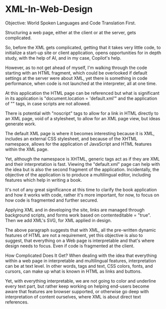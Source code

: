 # XML-In-Web-Design
Objective: World Spoken Languages and Code Translation First.

Structuring a web page, either at the client or at the server, gets complicated.

So, before the XML gets complicated, getting that it takes very little code, to initialize a start-up site or client application, opens opportunities for in depth study, with the help of AI, and in my case, Copilot's help.

However, as to not get ahead of myself, I'm walking through the code starting with an HTML fragment, which could be overlooked if default settings at the server were about XML, yet there is something in code performance, when code is not launched at the interpreter, all at one time.

At this application the HTML page can be referenced but what is significant in its application is "document.location = 'default.xml'" and the application of "<noscript></noscript>" tags, in case scripts are not allowed.

There is potential with "noscript" tags to allow for a link in HTML directly to an XML page, void of a stylesheet, to allow for an XML page view, but ideas generate work.

The default XML page is where it becomes interesting because it is XML, includes an external CSS stylesheet, and because of the XHTML namespace, allows for the application of JavaScript and HTML features within the XML page.

Yet, although the namespace is XHTML, generic tags act as if they are XML and their interpretation is fast. Viewing the "default.xml" page can help with the idea but is also the second fragment of the application. Incidentally, the objective of the application is to produce a multilingual editor, including features which help in writing a book.

It's not of any great significance at this time to clarify the book application and how it works with code, rather it's more important, for now, to focus on how code is fragmented and further secured.

Applying XML and in developing the site, links are managed through background scripts, and forms work based on contenteditable = "true". Then we add XML's SVG, for XML applied in design.

The above paragraph suggests that with XML, all the pre-written dynamic features of HTML are not a requirement, yet this objective is also to suggest, that everything on a Web page is interpretable and that's where design needs to focus. Even if code is fragmented at the client.

How Complicated Does It Get?
When dealing with the idea that everything within a web page in interpretable and multilingual features, interpretation can be at text level. In other words, tags and text, CSS colors, fonts, and cursors, can make up what is known in HTML as links and buttons.

Yet, with everything interpretable, we are not going to color and underline every text part, but rather keep working on helping end-users become aware that features are browser supported, or otherwise go deep with interpretation of content ourselves, where XML is about direct text references.

